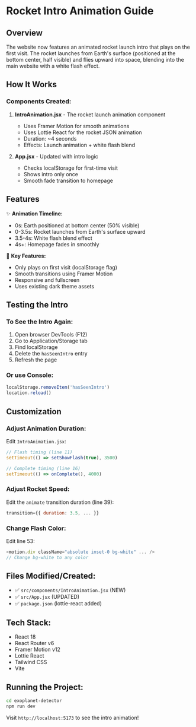 # Rocket Intro Animation Guide

## Overview
The website now features an animated rocket launch intro that plays on the first visit. The rocket launches from Earth's surface (positioned at the bottom center, half visible) and flies upward into space, blending into the main website with a white flash effect.

## How It Works

### Components Created:
1. **IntroAnimation.jsx** - The rocket launch animation component
   - Uses Framer Motion for smooth animations
   - Uses Lottie React for the rocket JSON animation
   - Duration: ~4 seconds
   - Effects: Launch animation + white flash blend

2. **App.jsx** - Updated with intro logic
   - Checks localStorage for first-time visit
   - Shows intro only once
   - Smooth fade transition to homepage

## Features

✨ **Animation Timeline:**
- 0s: Earth positioned at bottom center (50% visible)
- 0-3.5s: Rocket launches from Earth's surface upward
- 3.5-4s: White flash blend effect
- 4s+: Homepage fades in smoothly

🎯 **Key Features:**
- Only plays on first visit (localStorage flag)
- Smooth transitions using Framer Motion
- Responsive and fullscreen
- Uses existing dark theme assets

## Testing the Intro

### To See the Intro Again:
1. Open browser DevTools (F12)
2. Go to Application/Storage tab
3. Find localStorage
4. Delete the `hasSeenIntro` entry
5. Refresh the page

### Or use Console:
```javascript
localStorage.removeItem('hasSeenIntro')
location.reload()
```

## Customization

### Adjust Animation Duration:
Edit `IntroAnimation.jsx`:
```javascript
// Flash timing (line 11)
setTimeout(() => setShowFlash(true), 3500)

// Complete timing (line 16)
setTimeout(() => onComplete(), 4000)
```

### Adjust Rocket Speed:
Edit the `animate` transition duration (line 39):
```javascript
transition={{ duration: 3.5, ... }}
```

### Change Flash Color:
Edit line 53:
```javascript
<motion.div className="absolute inset-0 bg-white" ... />
// Change bg-white to any color
```

## Files Modified/Created:
- ✅ `src/components/IntroAnimation.jsx` (NEW)
- ✅ `src/App.jsx` (UPDATED)
- ✅ `package.json` (lottie-react added)

## Tech Stack:
- React 18
- React Router v6
- Framer Motion v12
- Lottie React
- Tailwind CSS
- Vite

## Running the Project:
```bash
cd exoplanet-detector
npm run dev
```

Visit `http://localhost:5173` to see the intro animation!

